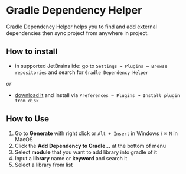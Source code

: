 # Gradle Dependency Helper

Gradle Dependency Helper helps you to find and add external dependencies then sync project from anywhere in project.

## How to install
- in supported JetBrains ide: go to `Settings → Plugins → Browse repositories` and search for `Gradle Dependency Helper`

_or_

- [download it](http://plugins.jetbrains.com/plugin/10159) and install via `Preferences → Plugins → Install plugin from disk`

## How to Use
1. Go to **Generate** with right click or `Alt + Insert` in Windows / `⌘ N` in MacOS
2. Click the **Add Dependency to Gradle...** at the bottom of menu
3. Select **module** that you want to add library into gradle of it
4. Input a **library** name or **keyword** and search it
5. Select a library from list
